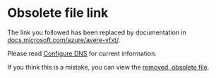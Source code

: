 # Obsolete file link

The link you followed has been replaced by documentation in [docs.microsoft.com/azure/avere-vfxt/](https://docs.microsoft.com/azure/avere-vfxt/). 

Please read [Configure DNS](https://docs.microsoft.com/en-us/azure/avere-vfxt/avere-vfxt-configure-dns) for current information.

If you think this is a mistake, you can view the [removed, obsolete file](https://github.com/Azure/Avere/blob/master/docs/legacy/obs/configure_dns.md).
